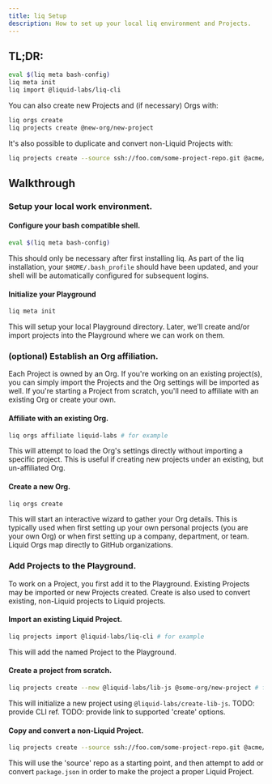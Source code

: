 ```yaml
---
title: liq Setup
description: How to set up your local liq environment and Projects.
---
```


## TL;DR:
```bash
eval $(liq meta bash-config)
liq meta init
liq import @liquid-labs/liq-cli
```

You can also create new Projects and (if necessary) Orgs with:
```bash
liq orgs create
liq projects create @new-org/new-project
```

It's also possible to duplicate and convert non-Liquid Projects with:
```bash
liq projects create --source ssh://foo.com/some-project-repo.git @acme/new-project
```

## Walkthrough

### Setup your local work environment.

#### Configure your bash compatible shell.
```bash
eval $(liq meta bash-config)
```

This should only be necessary after first installing liq. As part of the liq installation, your `$HOME/.bash_profile` should have been updated, and your shell will be automatically configured for subsequent logins.

#### Initialize your Playground
```bash
liq meta init
```

This will setup your local Playground directory. Later, we'll create and/or import projects into the Playground where we can work on them.

### (optional) Establish an Org affiliation.

Each Project is owned by an Org. If you're working on an existing project(s), you can simply import the Projects and the Org settings will be imported as well. If you're starting a Project from scratch, you'll need to affiliate with an existing Org or create your own.

#### Affiliate with an existing Org.
```bash
liq orgs affiliate liquid-labs # for example
```

This will attempt to load the Org's settings directly without importing a specific project. This is useful if creating new projects under an existing, but un-affiliated Org.

#### Create a new Org.
```bash
liq orgs create
```

This will start an interactive wizard to gather your Org details. This is typically used when first setting up your own personal projects (you are your own Org) or when first setting up a company, department, or team. Liquid Orgs map directly to GitHub organizations.

### Add Projects to the Playground.

To work on a Project, you first add it to the Playground. Existing Projects may be imported or new Projects created. Create is also used to convert existing, non-Liquid projects to Liquid projects.

#### Import an existing Liquid Project.
```bash
liq projects import @liquid-labs/liq-cli # for example
```

This will add the named Project to the Playground.

#### Create a project from scratch.
```bash
liq projects create --new @liquid-labs/lib-js @some-org/new-project # for example
```

This will initialize a new project using `@liquid-labs/create-lib-js`. TODO: provide CLI ref. TODO: provide link to supported 'create' options.

#### Copy and convert a non-Liquid Project.
```bash
liq projects create --source ssh://foo.com/some-project-repo.git @acme/new-project
```

This will use the 'source' repo as a starting point, and then attempt to add or convert `package.json` in order to make the project a proper Liquid Project.
